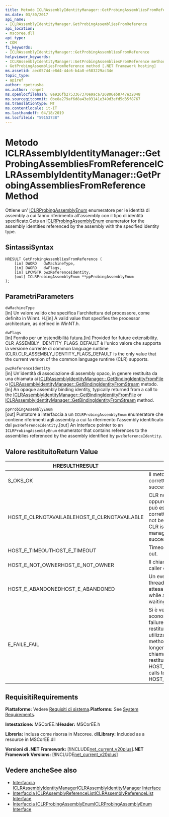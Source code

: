 ```yaml
---
title: Metodo ICLRAssemblyIdentityManager::GetProbingAssembliesFromReference
ms.date: 03/30/2017
api_name:
- ICLRAssemblyIdentityManager.GetProbingAssembliesFromReference
api_location:
- mscoree.dll
api_type:
- COM
f1_keywords:
- ICLRAssemblyIdentityManager::GetProbingAssembliesFromReference
helpviewer_keywords:
- ICLRAssemblyIdentityManager::GetProbingAssembliesFromReference method [.NET Framework hosting]
- GetProbingAssembliesFromReference method [.NET Framework hosting]
ms.assetid: aec05744-e8d4-44c6-b4a8-e583229ac34e
topic_type:
- apiref
author: rpetrusha
ms.author: ronpet
ms.openlocfilehash: 8e926fb2753367370e9aca726806eb8747e32048
ms.sourcegitcommit: 0be8a279af6d8a43e03141e349d3efd5d35f8767
ms.translationtype: MT
ms.contentlocale: it-IT
ms.lasthandoff: 04/18/2019
ms.locfileid: "59153738"
---
```

# <a name="iclrassemblyidentitymanagergetprobingassembliesfromreference-method"></a><span data-ttu-id="47b0d-102">Metodo ICLRAssemblyIdentityManager::GetProbingAssembliesFromReference</span><span class="sxs-lookup"><span data-stu-id="47b0d-102">ICLRAssemblyIdentityManager::GetProbingAssembliesFromReference Method</span></span>
<span data-ttu-id="47b0d-103">Ottiene un' [ICLRProbingAssemblyEnum](../../../../docs/framework/unmanaged-api/hosting/iclrprobingassemblyenum-interface.md) enumeratore per le identità di assembly a cui fanno riferimento all'assembly con il tipo di identità specificato.</span><span class="sxs-lookup"><span data-stu-id="47b0d-103">Gets an [ICLRProbingAssemblyEnum](../../../../docs/framework/unmanaged-api/hosting/iclrprobingassemblyenum-interface.md) enumerator for the assembly identities referenced by the assembly with the specified identity type.</span></span>  
  
## <a name="syntax"></a><span data-ttu-id="47b0d-104">Sintassi</span><span class="sxs-lookup"><span data-stu-id="47b0d-104">Syntax</span></span>  
  
```  
HRESULT GetProbingAssembliesFromReference (  
    [in] DWORD   dwMachineType,  
    [in] DWORD   dwFlags,  
    [in] LPCWSTR pwzReferenceIdentity,  
    [out] ICLRProbingAssemblyEnum **ppProbingAssemblyEnum  
);  
```  
  
## <a name="parameters"></a><span data-ttu-id="47b0d-105">Parametri</span><span class="sxs-lookup"><span data-stu-id="47b0d-105">Parameters</span></span>  
 `dwMachineType`  
 <span data-ttu-id="47b0d-106">[in] Un valore valido che specifica l'architettura del processore, come definito in Winnt. H.</span><span class="sxs-lookup"><span data-stu-id="47b0d-106">[in] A valid value that specifies the processor architecture, as defined in WinNT.h.</span></span>  
  
 `dwFlags`  
 <span data-ttu-id="47b0d-107">[in] Fornito per un'estendibilità futura.</span><span class="sxs-lookup"><span data-stu-id="47b0d-107">[in] Provided for future extensibility.</span></span> <span data-ttu-id="47b0d-108">CLR_ASSEMBLY_IDENTITY_FLAGS_DEFAULT è l'unico valore che supporta la versione corrente di common language runtime (CLR).</span><span class="sxs-lookup"><span data-stu-id="47b0d-108">CLR_ASSEMBLY_IDENTITY_FLAGS_DEFAULT is the only value that the current version of the common language runtime (CLR) supports.</span></span>  
  
 `pwzReferenceIdentity`  
 <span data-ttu-id="47b0d-109">[in] Un'identità di associazione di assembly opaco, in genere restituita da una chiamata ai [ICLRAssemblyIdentityManager:: GetBindingIdentityFromFile](../../../../docs/framework/unmanaged-api/hosting/iclrassemblyidentitymanager-getbindingidentityfromfile-method.md) o [ICLRAssemblyIdentityManager::GetBindingIdentityFromStream](../../../../docs/framework/unmanaged-api/hosting/iclrassemblyidentitymanager-getbindingidentityfromstream-method.md) metodo.</span><span class="sxs-lookup"><span data-stu-id="47b0d-109">[in] An opaque assembly binding identity, typically returned from a call to the [ICLRAssemblyIdentityManager::GetBindingIdentityFromFile](../../../../docs/framework/unmanaged-api/hosting/iclrassemblyidentitymanager-getbindingidentityfromfile-method.md) or [ICLRAssemblyIdentityManager::GetBindingIdentityFromStream](../../../../docs/framework/unmanaged-api/hosting/iclrassemblyidentitymanager-getbindingidentityfromstream-method.md) method.</span></span>  
  
 `ppProbingAssemblyEnum`  
 <span data-ttu-id="47b0d-110">[out] Puntatore a interfaccia a un `ICLRProbingAssemblyEnum` enumeratore che contiene riferimenti agli assembly a cui fa riferimento l'assembly identificato dal `pwzReferenceIdentity`.</span><span class="sxs-lookup"><span data-stu-id="47b0d-110">[out] An interface pointer to an `ICLRProbingAssemblyEnum` enumerator that contains references to the assemblies referenced by the assembly identified by `pwzReferenceIdentity`.</span></span>  
  
## <a name="return-value"></a><span data-ttu-id="47b0d-111">Valore restituito</span><span class="sxs-lookup"><span data-stu-id="47b0d-111">Return Value</span></span>  
  
|<span data-ttu-id="47b0d-112">HRESULT</span><span class="sxs-lookup"><span data-stu-id="47b0d-112">HRESULT</span></span>|<span data-ttu-id="47b0d-113">Descrizione</span><span class="sxs-lookup"><span data-stu-id="47b0d-113">Description</span></span>|  
|-------------|-----------------|  
|<span data-ttu-id="47b0d-114">S_OK</span><span class="sxs-lookup"><span data-stu-id="47b0d-114">S_OK</span></span>|<span data-ttu-id="47b0d-115">Il metodo è stato restituito correttamente.</span><span class="sxs-lookup"><span data-stu-id="47b0d-115">The method returned successfully.</span></span>|  
|<span data-ttu-id="47b0d-116">HOST_E_CLRNOTAVAILABLE</span><span class="sxs-lookup"><span data-stu-id="47b0d-116">HOST_E_CLRNOTAVAILABLE</span></span>|<span data-ttu-id="47b0d-117">CLR non è stato caricato in un processo oppure si trova in uno stato in cui non può eseguire codice gestito o elaborare correttamente la chiamata.</span><span class="sxs-lookup"><span data-stu-id="47b0d-117">The CLR has not been loaded into a process, or the CLR is in a state in which it cannot run managed code or process the call successfully.</span></span>|  
|<span data-ttu-id="47b0d-118">HOST_E_TIMEOUT</span><span class="sxs-lookup"><span data-stu-id="47b0d-118">HOST_E_TIMEOUT</span></span>|<span data-ttu-id="47b0d-119">Timeout della chiamata.</span><span class="sxs-lookup"><span data-stu-id="47b0d-119">The call timed out.</span></span>|  
|<span data-ttu-id="47b0d-120">HOST_E_NOT_OWNER</span><span class="sxs-lookup"><span data-stu-id="47b0d-120">HOST_E_NOT_OWNER</span></span>|<span data-ttu-id="47b0d-121">Il chiamante non possiede il blocco.</span><span class="sxs-lookup"><span data-stu-id="47b0d-121">The caller does not own the lock.</span></span>|  
|<span data-ttu-id="47b0d-122">HOST_E_ABANDONED</span><span class="sxs-lookup"><span data-stu-id="47b0d-122">HOST_E_ABANDONED</span></span>|<span data-ttu-id="47b0d-123">Un evento è stato annullato durante un thread bloccato o fiber è rimasta in attesa su di esso.</span><span class="sxs-lookup"><span data-stu-id="47b0d-123">An event was canceled while a blocked thread or fiber was waiting on it.</span></span>|  
|<span data-ttu-id="47b0d-124">E_FAIL</span><span class="sxs-lookup"><span data-stu-id="47b0d-124">E_FAIL</span></span>|<span data-ttu-id="47b0d-125">Si è verificato un errore irreversibile sconosciuto.</span><span class="sxs-lookup"><span data-stu-id="47b0d-125">An unknown catastrophic failure occurred.</span></span> <span data-ttu-id="47b0d-126">Se un metodo viene restituito E_FAIL, CLR non è più utilizzabile all'interno del processo.</span><span class="sxs-lookup"><span data-stu-id="47b0d-126">If a method returns E_FAIL, the CLR is no longer usable within the process.</span></span> <span data-ttu-id="47b0d-127">Le chiamate successive ai metodi di hosting restituiranno HOST_E_CLRNOTAVAILABLE.</span><span class="sxs-lookup"><span data-stu-id="47b0d-127">Subsequent calls to hosting methods return HOST_E_CLRNOTAVAILABLE.</span></span>|  
  
## <a name="requirements"></a><span data-ttu-id="47b0d-128">Requisiti</span><span class="sxs-lookup"><span data-stu-id="47b0d-128">Requirements</span></span>  
 <span data-ttu-id="47b0d-129">**Piattaforme:** Vedere [Requisiti di sistema](../../../../docs/framework/get-started/system-requirements.md).</span><span class="sxs-lookup"><span data-stu-id="47b0d-129">**Platforms:** See [System Requirements](../../../../docs/framework/get-started/system-requirements.md).</span></span>  
  
 <span data-ttu-id="47b0d-130">**Intestazione:** MSCorEE.h</span><span class="sxs-lookup"><span data-stu-id="47b0d-130">**Header:** MSCorEE.h</span></span>  
  
 <span data-ttu-id="47b0d-131">**Libreria:** Inclusa come risorsa in Mscoree. dll</span><span class="sxs-lookup"><span data-stu-id="47b0d-131">**Library:** Included as a resource in MSCorEE.dll</span></span>  
  
 <span data-ttu-id="47b0d-132">**Versioni di .NET Framework:** [!INCLUDE[net_current_v20plus](../../../../includes/net-current-v20plus-md.md)]</span><span class="sxs-lookup"><span data-stu-id="47b0d-132">**.NET Framework Versions:** [!INCLUDE[net_current_v20plus](../../../../includes/net-current-v20plus-md.md)]</span></span>  
  
## <a name="see-also"></a><span data-ttu-id="47b0d-133">Vedere anche</span><span class="sxs-lookup"><span data-stu-id="47b0d-133">See also</span></span>

- [<span data-ttu-id="47b0d-134">Interfaccia ICLRAssemblyIdentityManager</span><span class="sxs-lookup"><span data-stu-id="47b0d-134">ICLRAssemblyIdentityManager Interface</span></span>](../../../../docs/framework/unmanaged-api/hosting/iclrassemblyidentitymanager-interface.md)
- [<span data-ttu-id="47b0d-135">Interfaccia ICLRAssemblyReferenceList</span><span class="sxs-lookup"><span data-stu-id="47b0d-135">ICLRAssemblyReferenceList Interface</span></span>](../../../../docs/framework/unmanaged-api/hosting/iclrassemblyreferencelist-interface.md)
- [<span data-ttu-id="47b0d-136">Interfaccia ICLRProbingAssemblyEnum</span><span class="sxs-lookup"><span data-stu-id="47b0d-136">ICLRProbingAssemblyEnum Interface</span></span>](../../../../docs/framework/unmanaged-api/hosting/iclrprobingassemblyenum-interface.md)

